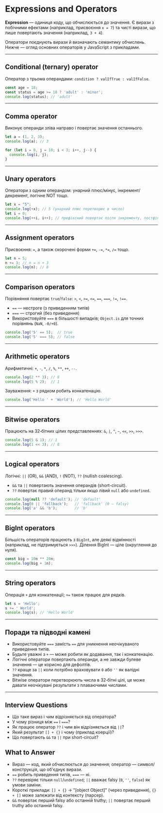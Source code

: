 # Expressions and Operators

**Expression** — одиниця коду, що обчислюється до значення. Є вирази з побічними ефектами (наприклад, присвоєння `x = 7`) та чисті вирази, що лише повертають значення (наприклад, `3 + 4`).

Оператори поєднують вирази й визначають семантику обчислень. Нижче — огляд основних операторів у JavaScript з прикладами.

---

## Conditional (ternary) operator

Оператор з трьома операндами: `condition ? valIfTrue : valIfFalse`.

```js
const age = 18;
const status = age >= 18 ? 'adult' : 'minor';
console.log(status); // 'adult'
```

---

## Comma operator

Виконує операнди зліва направо і повертає значення останнього.

```js
let a = (1, 2, 3);
console.log(a); // 3

for (let i = 0, j = 10; i < 3; i++, j--) {
  console.log(i, j);
}
```

---

## Unary operators

Оператори з одним операндом: унарний плюс/мінус, інкремент/декремент, логічне NOT тощо.

```js
let x = "5";
console.log(+x); // 5 (унарний плюс перетворює в число)
let i = 0;
console.log(++i, i++); // префіксний повертає після інкременту, постфіксний — до
```

---

## Assignment operators

Присвоєння: `=`, а також скорочені форми `+=`, `-=`, `*=`, `/=` тощо.

```js
let n = 5;
n += 3; // n = n + 3
console.log(n); // 8
```

---

## Comparison operators

Порівняння повертає `true`/`false`: `>`, `<`, `>=`, `<=`, `==`, `===`, `!=`, `!==`.

- `==` — нестроге (з приведенням типів)
- `===` — строгий (без приведення)
- Використовуйте `===` в більшості випадків; `Object.is` для точних порівнянь (`NaN`, `-0/+0`).

```js
console.log('5' == 5);  // true
console.log('5' === 5); // false
```

---

## Arithmetic operators

Арифметичні: `+`, `-`, `*`, `/`, `%`, `**`, `++`, `--`.

```js
console.log(2 ** 3); // 8
console.log(5 % 2);  // 1
```

Зауваження: `+` з рядком робить конкатенацію.

```js
console.log('Hello ' + 'World'); // 'Hello World'
```

---

## Bitwise operators

Працюють на 32‑бітних цілих представленнях: `&`, `|`, `^`, `~`, `<<`, `>>`, `>>>`.

```js
console.log(5 & 1); // 1
console.log(1 << 3); // 8
```

---

## Logical operators

Логічні: `||` (OR), `&&` (AND), `!` (NOT), `??` (nullish coalescing).

- `&&` та `||` повертають значення операндів (short-circuit).
- `??` повертає правий операнд тільки якщо лівий `null` або `undefined`.

```js
console.log(null ?? 'default'); // 'default'
console.log(0 || 'fallback');   // 'fallback' (0 — falsy)
console.log('a' && 'b');        // 'b'
```

---

## BigInt operators

Більшість операторів працюють з `BigInt`, але деякі відмінності (наприклад, не підтримується `>>>`). Ділення BigInt — ціле (округлення до нуля).

```js
const big = 10n ** 20n;
console.log(big + 1n);
```

---

## String operators

Операція `+` для конкатенації; `+=` також працює для рядків.

```js
let s = 'Hello';
s += ' World';
console.log(s); // 'Hello World'
```

---

## Поради та підводні камені

- Використовуйте `===` замість `==` для уникнення неочікуваного приведення типів.
- Будьте уважні з `+` — може робити як додавання, так і конкатенацію.
- Логічні оператори повертають операнди, а не завжди булеве значення — це корисно для дефолтів.
- `??` краще за `||` коли потрібно враховувати `0` або `''` як валідні значення.
- Bitwise оператори перетворюють числа в 32‑бітні цілі, це може давати неочікувані результати з плаваючими числами.

---

## Interview Questions

- Що таке вираз і чим відрізняється від оператора?
- У чому різниця між `==` і `===`?
- Як працює оператор `??` і чим він відрізняється від `||`?
- Який результат `[] + {}` і чому (приклад коерції)?
- Що повертають `&&` та `||` при short-circuit?

## What to Answer

- Вираз — код, який обчислюється до значення; оператор — символ/конструкція, що об'єднує вирази.
- `==` робить приведення типів, `===` — ні.
- `??` перевіряє тільки `null`/`undefined`; `||` вважає falsy (`0`, `''`, `false`) як умови заміни.
- Короткі приклади: `[] + {}` → "[object Object]" (через приведення), `{} + []` може залежати від контексту (парсер).
- `&&` повертає перший falsy або останній truthy; `||` повертає перший truthy або останній falsy.
